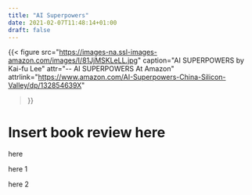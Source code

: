 ```yaml
---
title: "AI Superpowers"
date: 2021-02-07T11:48:14+01:00
draft: false
---
```


{{< figure
  src="https://images-na.ssl-images-amazon.com/images/I/81JjMSKLeLL.jpg"
  caption="AI SUPERPOWERS by Kai-fu Lee"
  attr="-- AI SUPERPOWERS At Amazon"
  attrlink="https://www.amazon.com/AI-Superpowers-China-Silicon-Valley/dp/132854639X"
>}}


# Insert book review here

here

here 1

here 2